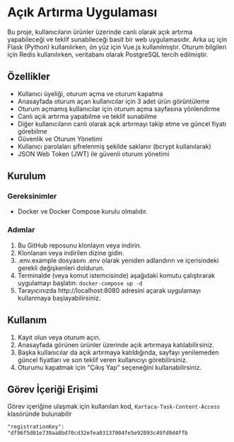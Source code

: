# Açık Artırma Uygulaması

Bu proje, kullanıcıların ürünler üzerinde canlı olarak açık artırma yapabileceği ve teklif sunabileceği basit bir web uygulamasıdır. Arka uç için Flask (Python) kullanılırken, ön yüz için Vue.js kullanılmıştır. Oturum bilgileri için Redis kullanılırken, veritabanı olarak PostgreSQL tercih edilmiştir.

## Özellikler

* Kullanıcı üyeliği, oturum açma ve oturum kapatma
* Anasayfada oturum açan kullanıcılar için 3 adet ürün görüntüleme
* Oturum açmamış kullanıcılar için oturum açma sayfasına yönlendirme
* Canlı açık artırma yapabilme ve teklif sunabilme
* Diğer kullanıcıların canlı olarak açık artırmayı takip etme ve güncel fiyatı görebilme
* Güvenlik ve Oturum Yönetimi
* Kullanıcı parolaları şifrelenmiş şekilde saklanır (bcrypt kullanılarak)
* JSON Web Token (JWT) ile güvenli oturum yönetimi

## Kurulum

### Gereksinimler

* Docker ve Docker Compose kurulu olmalıdır.

### Adımlar

1. Bu GitHub reposunu klonlayın veya indirin.
2. Klonlanan veya indirilen dizine gidin.
3. .env.example dosyasını .env olarak yeniden adlandırın ve içerisindeki gerekli değişkenleri doldurun.
4. Terminalde (veya komut istemcisinde) aşağıdaki komutu çalıştırarak uygulamayı başlatın:
`docker-compose up -d`
5. Tarayıcınızda http://localhost:8080 adresini açarak uygulamayı kullanmaya başlayabilirsiniz.


## Kullanım

1. Kayıt olun veya oturum açın.
2. Anasayfada görünen ürünler üzerinde açık artırmaya katılabilirsiniz.
3. Başka kullanıcılar da açık artırmaya katıldığında, sayfayı yenilemeden güncel fiyatları ve son teklif veren kullanıcıyı görebilirsiniz.
4. Oturumu kapatmak için "Çıkış Yap" seçeneğini kullanabilirsiniz.

## Görev İçeriği Erişimi

Görev içeriğine ulaşmak için kullanılan kod, `Kartaca-Task-Content-Access` klasöründe bulunabilir

`"registrationKey": "df96f5d01e739aa8bd70cd32efea03137004fe5e92093c49fd9d4ffb`